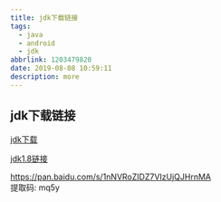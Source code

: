 ```yaml
---
title: jdk下载链接
tags:
  - java
  - android
  - jdk
abbrlink: 1203479820
date: 2019-08-08 10:59:11
description: more
---
```


## jdk下载链接

[jdk下载](https://www.oracle.com/technetwork/java/javase/downloads/jdk8-downloads-2133151.html)  

[jdk1.8链接](https://download.oracle.com/otn/java/jdk/8u221-b11/230deb18db3e4014bb8e3e8324f81b43/jdk-8u221-macosx-x64.dmg?AuthParam=1565087280_d79f91e9a79947a4f1b2c49829bafe06)  

https://pan.baidu.com/s/1nNVRoZIDZ7VIzUjQJHrnMA   
提取码: mq5y   

